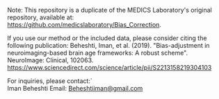 Note: 
This repository is a duplicate of the MEDICS Laboratory's original repository, available at: https://github.com/medicslaboratory/Bias_Correction.

If you use our method or the included data, please consider citing the following publication:
Beheshti, Iman, et al. (2019). "Bias-adjustment in neuroimaging-based brain age frameworks: A robust scheme". NeuroImage: Clinical, 102063. https://www.sciencedirect.com/science/article/pii/S2213158219304103

For inquiries, please contact:`  
Iman Beheshti
Email: Beheshtiiman@gmail.com


